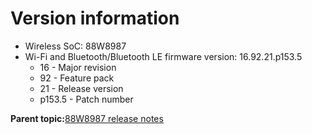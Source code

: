 # Version information

-   Wireless SoC: 88W8987
-   Wi-Fi and Bluetooth/Bluetooth LE firmware version: 16.92.21.p153.5
    -   16 - Major revision
    -   92 - Feature pack
    -   21 - Release version
    -   p153.5 - Patch number

**Parent topic:**[88W8987 release notes](../topics/88w8987-release-notes.md)

